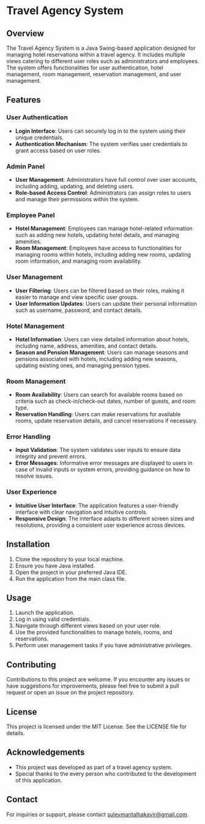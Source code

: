 # Travel Agency System

## Overview

The Travel Agency System is a Java Swing-based application designed for managing hotel reservations within a travel agency. It includes multiple views catering to different user roles such as administrators and employees. The system offers functionalities for user authentication, hotel management, room management, reservation management, and user management.

## Features

### User Authentication
- **Login Interface**: Users can securely log in to the system using their unique credentials.
- **Authentication Mechanism**: The system verifies user credentials to grant access based on user roles.

### Admin Panel
- **User Management**: Administrators have full control over user accounts, including adding, updating, and deleting users.
- **Role-based Access Control**: Administrators can assign roles to users and manage their permissions within the system.

### Employee Panel
- **Hotel Management**: Employees can manage hotel-related information such as adding new hotels, updating hotel details, and managing amenities.
- **Room Management**: Employees have access to functionalities for managing rooms within hotels, including adding new rooms, updating room information, and managing room availability.

### User Management
- **User Filtering**: Users can be filtered based on their roles, making it easier to manage and view specific user groups.
- **User Information Updates**: Users can update their personal information such as username, password, and contact details.

### Hotel Management
- **Hotel Information**: Users can view detailed information about hotels, including name, address, amenities, and contact details.
- **Season and Pension Management**: Users can manage seasons and pensions associated with hotels, including adding new seasons, updating existing ones, and managing pension types.

### Room Management
- **Room Availability**: Users can search for available rooms based on criteria such as check-in/check-out dates, number of guests, and room type.
- **Reservation Handling**: Users can make reservations for available rooms, update reservation details, and cancel reservations if necessary.

### Error Handling
- **Input Validation**: The system validates user inputs to ensure data integrity and prevent errors.
- **Error Messages**: Informative error messages are displayed to users in case of invalid inputs or system errors, providing guidance on how to resolve issues.

### User Experience
- **Intuitive User Interface**: The application features a user-friendly interface with clear navigation and intuitive controls.
- **Responsive Design**: The interface adapts to different screen sizes and resolutions, providing a consistent user experience across devices.


## Installation

1. Clone the repository to your local machine.
2. Ensure you have Java installed.
3. Open the project in your preferred Java IDE.
4. Run the application from the main class file.

## Usage

1. Launch the application.
2. Log in using valid credentials.
3. Navigate through different views based on your user role.
4. Use the provided functionalities to manage hotels, rooms, and reservations.
5. Perform user management tasks if you have administrative privileges.

## Contributing

Contributions to this project are welcome. If you encounter any issues or have suggestions for improvements, please feel free to submit a pull request or open an issue on the project repository.

## License

This project is licensed under the MIT License. See the LICENSE file for details.

## Acknowledgements

- This project was developed as part of a travel agency system.
- Special thanks to the every person who contributed to the development of this application.

## Contact

For inquiries or support, please contact [suleymantalhakayir@gmail.com](mailto:example@gmail.com).
